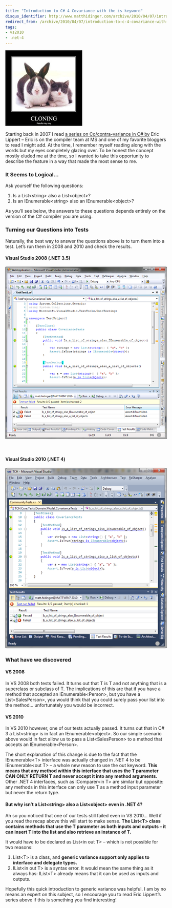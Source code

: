 ```yaml
---
title: "Introduction to C# 4 Covariance with the is keyword"
disqus_identifier: http://www.matthidinger.com/archive/2010/04/07/introduction-to-c-4-covariance-with-the-is-keyword.aspx
redirect_from: /archive/2010/04/07/introduction-to-c-4-covariance-with-the-is-keyword.aspx/
tags: 
- vs2010
- .net-4
---
```

![](/images/subtext-content/ExploringC4Covariancewiththeisandaskeywo_FE57/cloningresultsmayvary_thumb.jpg)

Starting back in 2007 I read [a series on Co/contra-variance in C\# by](http://blogs.msdn.com/ericlippert/archive/2007/10/16/covariance-and-contravariance-in-c-part-one.aspx) Eric Lippert – Eric is on the compiler team at MS and one of my favorite bloggers to read I might add. At the time, I remember myself reading along with the words but my eyes completely glazing over. To be honest the concept mostly eluded me at the time, so I wanted to take this opportunity to describe the feature in a way that made the most sense to me.

### It Seems to Logical…

Ask yourself the following questions:

1.  Is a List&lt;string&gt; also a List&lt;object&gt;?
2.  Is an IEnumerable&lt;string&gt; also an IEnumerable&lt;object&gt;?

As you’ll see below, the answers to these questions depends entirely on the version of the C\# compiler you are using.

### Turning our Questions into Tests

Naturally, the best way to answer the questions above is to turn them into a test. Let’s run them in 2008 and 2010 and check the results.

#### Visual Studio 2008 (.NET 3.5)

![](/images/subtext-content/ExploringC4Covariancewiththeisandaskeywo_FE57/image_thumb.png)


 

#### Visual Studio 2010 (.NET 4)

![](/images/subtext-content/ExploringC4Covariancewiththeisandaskeywo_FE57/image_thumb_3.png)


### What have we discovered

#### VS 2008

In VS 2008 both tests failed. It turns out that T is T and not anything that is a superclass or subclass of T. The implications of this are that if you have a method that accepted an IEnumerable&lt;Person&gt;, but you have a List&lt;SalesPerson&gt;, you would think that you could surely pass your list into the method… unfortunately you would be incorrect.

#### VS 2010

In VS 2010 however, one of our tests actually passed. It turns out that in C\# 3 a List&lt;string&gt; is in fact an IEnumerable&lt;object&gt;. So our simple scenario above would in fact allow us to pass a List&lt;SalesPerson&gt; to a method that accepts an IEnumerable&lt;Person&gt;.

The short explanation of this change is due to the fact that the IEnumerable&lt;T&gt; interface was actually changed in .NET 4 to be IEnumerable&lt;out T&gt; – a whole new reason to use the out keyword. **This means that any method within this interface that uses the T parameter CAN ONLY RETURN T and never accept it into any method arguments.** Other .NET 4 interfaces, such as IComparer&lt;in T&gt; are similar but opposite: any methods in this interface can only use T as a method input parameter but never the return type.

#### But why isn’t a List&lt;string&gt; also a List&lt;object&gt; even in .NET 4?

Ah so you noticed that one of our tests still failed even in VS 2010… Well if you read the recap above this will start to make sense. **The List&lt;T&gt; class contains methods that use the T parameter as both inputs and outputs – it can insert T into the list and also retrieve an instance of T.**

It would have to be declared as List&lt;in out T&gt; – which is not possible for two reasons:

1.  List&lt;T&gt; is a class, and **generic variance support only applies to interface and delegate types.**
2.  IList&lt;in out T&gt; is a syntax error. It would mean the same thing as it always has: IList&lt;T&gt; already means that it can be used as inputs and outputs.

Hopefully this quick introduction to generic variance was helpful. I am by no means an expert on this subject, so I encourage you to read Eric Lippert’s series above if this is something you find interesting!

 

